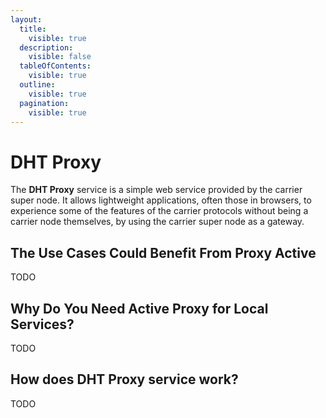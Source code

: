 ```yaml
---
layout:
  title:
    visible: true
  description:
    visible: false
  tableOfContents:
    visible: true
  outline:
    visible: true
  pagination:
    visible: true
---
```


# DHT Proxy

The **DHT Proxy** service is a simple web service provided by the carrier super node. It allows lightweight applications, often those in browsers, to experience some of the features of the carrier protocols without being a carrier node themselves, by using the carrier super node as a gateway.

## The Use Cases Could Benefit From Proxy Active

TODO

## Why Do You Need Active Proxy for Local Services?

TODO

## How does DHT Proxy service work?

TODO

